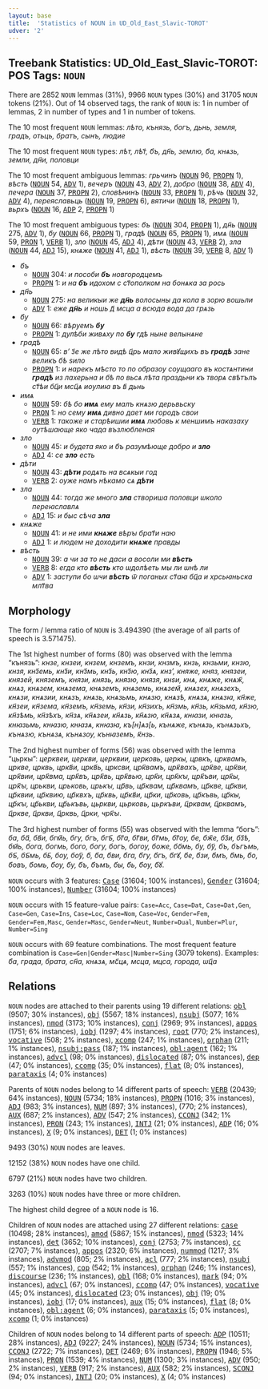 ```yaml
---
layout: base
title:  'Statistics of NOUN in UD_Old_East_Slavic-TOROT'
udver: '2'
---
```


## Treebank Statistics: UD_Old_East_Slavic-TOROT: POS Tags: `NOUN`

There are 2852 `NOUN` lemmas (31%), 9966 `NOUN` types (30%) and 31705 `NOUN` tokens (21%).
Out of 14 observed tags, the rank of `NOUN` is: 1 in number of lemmas, 2 in number of types and 1 in number of tokens.

The 10 most frequent `NOUN` lemmas: <em>лѣто, кънязь, богъ, дьнь, земля, градъ, отьць, братъ, сынъ, людие</em>

The 10 most frequent `NOUN` types:  <em>лѣт, лѣт҃, б҃ъ, дн҃ь, землю, б҃а, кнѧзь, земли, дн҃и, половци</em>

The 10 most frequent ambiguous lemmas: <em>грьчинъ</em> (<tt><a href="orv_torot-pos-NOUN.html">NOUN</a></tt> 96, <tt><a href="orv_torot-pos-PROPN.html">PROPN</a></tt> 1), <em>вѣсть</em> (<tt><a href="orv_torot-pos-NOUN.html">NOUN</a></tt> 54, <tt><a href="orv_torot-pos-ADV.html">ADV</a></tt> 1), <em>вечеръ</em> (<tt><a href="orv_torot-pos-NOUN.html">NOUN</a></tt> 43, <tt><a href="orv_torot-pos-ADV.html">ADV</a></tt> 2), <em>добро</em> (<tt><a href="orv_torot-pos-NOUN.html">NOUN</a></tt> 38, <tt><a href="orv_torot-pos-ADV.html">ADV</a></tt> 4), <em>печера</em> (<tt><a href="orv_torot-pos-NOUN.html">NOUN</a></tt> 37, <tt><a href="orv_torot-pos-PROPN.html">PROPN</a></tt> 2), <em>словѣнинъ</em> (<tt><a href="orv_torot-pos-NOUN.html">NOUN</a></tt> 33, <tt><a href="orv_torot-pos-PROPN.html">PROPN</a></tt> 1), <em>рѣчь</em> (<tt><a href="orv_torot-pos-NOUN.html">NOUN</a></tt> 32, <tt><a href="orv_torot-pos-ADV.html">ADV</a></tt> 4), <em>переяславьць</em> (<tt><a href="orv_torot-pos-NOUN.html">NOUN</a></tt> 19, <tt><a href="orv_torot-pos-PROPN.html">PROPN</a></tt> 6), <em>вятичи</em> (<tt><a href="orv_torot-pos-NOUN.html">NOUN</a></tt> 18, <tt><a href="orv_torot-pos-PROPN.html">PROPN</a></tt> 1), <em>вьрхъ</em> (<tt><a href="orv_torot-pos-NOUN.html">NOUN</a></tt> 16, <tt><a href="orv_torot-pos-ADP.html">ADP</a></tt> 2, <tt><a href="orv_torot-pos-PROPN.html">PROPN</a></tt> 1)

The 10 most frequent ambiguous types:  <em>б҃ъ</em> (<tt><a href="orv_torot-pos-NOUN.html">NOUN</a></tt> 304, <tt><a href="orv_torot-pos-PROPN.html">PROPN</a></tt> 1), <em>дн҃ь</em> (<tt><a href="orv_torot-pos-NOUN.html">NOUN</a></tt> 275, <tt><a href="orv_torot-pos-ADV.html">ADV</a></tt> 1), <em>б҃у</em> (<tt><a href="orv_torot-pos-NOUN.html">NOUN</a></tt> 66, <tt><a href="orv_torot-pos-PROPN.html">PROPN</a></tt> 1), <em>градѣ</em> (<tt><a href="orv_torot-pos-NOUN.html">NOUN</a></tt> 65, <tt><a href="orv_torot-pos-PROPN.html">PROPN</a></tt> 1), <em>имѧ</em> (<tt><a href="orv_torot-pos-NOUN.html">NOUN</a></tt> 59, <tt><a href="orv_torot-pos-PRON.html">PRON</a></tt> 1, <tt><a href="orv_torot-pos-VERB.html">VERB</a></tt> 1), <em>зло</em> (<tt><a href="orv_torot-pos-NOUN.html">NOUN</a></tt> 45, <tt><a href="orv_torot-pos-ADJ.html">ADJ</a></tt> 4), <em>дѣти</em> (<tt><a href="orv_torot-pos-NOUN.html">NOUN</a></tt> 43, <tt><a href="orv_torot-pos-VERB.html">VERB</a></tt> 2), <em>зла</em> (<tt><a href="orv_torot-pos-NOUN.html">NOUN</a></tt> 44, <tt><a href="orv_torot-pos-ADJ.html">ADJ</a></tt> 15), <em>кнѧже</em> (<tt><a href="orv_torot-pos-NOUN.html">NOUN</a></tt> 41, <tt><a href="orv_torot-pos-ADJ.html">ADJ</a></tt> 1), <em>вѣсть</em> (<tt><a href="orv_torot-pos-NOUN.html">NOUN</a></tt> 39, <tt><a href="orv_torot-pos-VERB.html">VERB</a></tt> 8, <tt><a href="orv_torot-pos-ADV.html">ADV</a></tt> 1)


* <em>б҃ъ</em>
  * <tt><a href="orv_torot-pos-NOUN.html">NOUN</a></tt> 304: <em>и пособи <b>б҃ъ</b> новгородцемъ</em>
  * <tt><a href="orv_torot-pos-PROPN.html">PROPN</a></tt> 1: <em>и на <b>б҃ъ</b> идохом с ст҃ополком на бонѧка за рось</em>
* <em>дн҃ь</em>
  * <tt><a href="orv_torot-pos-NOUN.html">NOUN</a></tt> 275: <em>на великыи же <b>дн҃ь</b> волосыны да кола в зорю вошьли</em>
  * <tt><a href="orv_torot-pos-ADV.html">ADV</a></tt> 1: <em>еже <b>дн҃ь</b> и ношь д҃ мсца а всюда вода да грѧзь</em>
* <em>б҃у</em>
  * <tt><a href="orv_torot-pos-NOUN.html">NOUN</a></tt> 66: <em>вѣруемъ <b>б҃у</b></em>
  * <tt><a href="orv_torot-pos-PROPN.html">PROPN</a></tt> 1: <em>дулѣби живѧху по <b>б҃у</b> гдѣ ныне велынѧне</em>
* <em>градѣ</em>
  * <tt><a href="orv_torot-pos-NOUN.html">NOUN</a></tt> 65: <em>вʼ з҃е же лѣто видѣ ц҃рь мало живꙋщихъ въ <b>градѣ</b> зане великъ бѣ ѕило</em>
  * <tt><a href="orv_torot-pos-PROPN.html">PROPN</a></tt> 1: <em>и нарекъ мѣсто то по образѹ сѹщааго въ костѧнтини <b>градѣ</b> из лахерьна и бѣ по вьсѧ лѣта праздьни къ творѧ свѣтълъ ст҃ѣи бц҃и мсц҃ѧ иѹлиꙗ въ в҃ дьнь</em>
* <em>имѧ</em>
  * <tt><a href="orv_torot-pos-NOUN.html">NOUN</a></tt> 59: <em>бѣ бо <b>имѧ</b> ему малъ кнѧзю дерьвьску</em>
  * <tt><a href="orv_torot-pos-PRON.html">PRON</a></tt> 1: <em>но сему <b>имѧ</b> дивно дает ми городъ свои</em>
  * <tt><a href="orv_torot-pos-VERB.html">VERB</a></tt> 1: <em>такоже и старѣишии <b>имѧ</b> любовь к меншимъ наказаху оутѣшающе яко чада възлюбленая</em>
* <em>зло</em>
  * <tt><a href="orv_torot-pos-NOUN.html">NOUN</a></tt> 45: <em>и будета яко и б҃ъ разумѣюще добро и <b>зло</b></em>
  * <tt><a href="orv_torot-pos-ADJ.html">ADJ</a></tt> 4: <em>се <b>зло</b> есть</em>
* <em>дѣти</em>
  * <tt><a href="orv_torot-pos-NOUN.html">NOUN</a></tt> 43: <em><b>дѣти</b> родѧть на всѧкыи год</em>
  * <tt><a href="orv_torot-pos-VERB.html">VERB</a></tt> 2: <em>оуже намъ нѣкамо сѧ <b>дѣти</b></em>
* <em>зла</em>
  * <tt><a href="orv_torot-pos-NOUN.html">NOUN</a></tt> 44: <em>тогда же много <b>зла</b> створиша половци ѡколо переꙗславлѧ</em>
  * <tt><a href="orv_torot-pos-ADJ.html">ADJ</a></tt> 15: <em>и быс сѣча <b>зла</b></em>
* <em>кнѧже</em>
  * <tt><a href="orv_torot-pos-NOUN.html">NOUN</a></tt> 41: <em>и не ими <b>кнѧже</b> вѣрꙑ брат҃и наю</em>
  * <tt><a href="orv_torot-pos-ADJ.html">ADJ</a></tt> 1: <em>и людем не доходити <b>кнѧже</b> правды</em>
* <em>вѣсть</em>
  * <tt><a href="orv_torot-pos-NOUN.html">NOUN</a></tt> 39: <em>а чи за то не даси а восоли ми <b>вѣсть</b></em>
  * <tt><a href="orv_torot-pos-VERB.html">VERB</a></tt> 8: <em>егда кто <b>вѣсть</b> кто ѡдолѣеть мы ли ѡнѣ ли</em>
  * <tt><a href="orv_torot-pos-ADV.html">ADV</a></tt> 1: <em>заступи бо ѡчи <b>вѣсть</b> ѿ поганых ст҃аꙗ бц҃а и хрсьꙗньска млт҃ва</em>

## Morphology

The form / lemma ratio of `NOUN` is 3.494390 (the average of all parts of speech is 3.571475).

The 1st highest number of forms (80) was observed with the lemma “кънязь”: <em>кнзе, кнзеи, кнзем, кнземъ, кнзи, кнзмъ, кнзь, кнзьми, кнзю, кнзя, кнз҃емь, кнз҃и, кнз҃мь, кнз҃ь, кнз҃ю, кнз҃ѧ, кнз’, княже, княз, князеи, князей, княземъ, князи, князь, князю, князя, кнѕи, кнѧ, кнѧже, кнѧж҃, кнѧз, кнѧзем, кнѧзема, кнѧземъ, кнѧземь, кнѧзем҃, кнѧзех, кнѧзехъ, кнѧзи, кнѧзии, кнѧзъ, кнѧзь, кнѧзьмь, кнѧзю, кнѧзѣ, кнѧзѧ, кнѧзꙗ, кн҃же, кн҃зеи, кн҃зема, кн҃земъ, кн҃земь, кн҃зи, кн҃зихъ, кн҃змь, кн҃зь, кн҃зьма, кн҃зю, кн҃зѣмь, кн҃зѣхъ, кн҃зѧ, кн҃ѧзеи, кн҃ѧзь, кн҃ѧзю, кн҃ѧзѧ, кнꙗзи, кнꙗзь, кнꙗзьмь, кнꙗзю, кнꙗзѧ, кнꙗзꙗ, къ[н]ѧз[ь, кънѧже, кънѧзь, кънѧзьхъ, кънѧзю, кънѧзѧ, кънѧзѹ, кънꙗземъ, к҃нзь</em>.

The 2nd highest number of forms (56) was observed with the lemma “цьркы”: <em>церквеи, церкви, церквии, церковь, церкы, црвкъ, црквамъ, цркве, црквь, цркв҃и, цркв҃ь, црксви, црк҃вамъ, црк҃вахъ, црк҃ве, црк҃ви, црк҃вии, црк҃вма, црк҃въ, црк҃вь, црк҃вью, црк҃и, црк҃кꙑ, црк҃ъви, црк҃ы, црк҃ꙑ, црькви, црьковь, црькꙑ, цр҃вь, цр҃квам, цр҃квамъ, цр҃кве, цр҃кви, цр҃квии, цр҃квию, цр҃квхъ, цр҃квь, цр҃кв҃и, цр҃ки, цр҃ковь, цр҃къвь, цр҃кы, цр҃кꙑ, цр҃ькви, цр҃ькъвь, цьркви, цьрковь, цьркъви, ц҃рквам, ц҃рквамъ, ц҃ркве, ц҃ркви, ц҃рквь, ц҃рки, чрк҃ꙑ</em>.

The 3rd highest number of forms (55) was observed with the lemma “богъ”: <em>ба, ба҃, бв҃и, бгм҃ь, бгу, бгъ, бгъ҃, бг҃а, бг҃ви, бг҃мь, бг҃ѹ, бе, бж҃е, бз҃и, бз҃ѣ, бм҃ь, бога, богмь, бого, богу, богъ, богѹ, боже, бо҃мь, бу, бу҃, бъ, бъгъмь, бъ҃, бъ҃мь, бь҃, бѹ, бѹ҃, б҃, б҃а, б҃ви, б҃га, б҃гу, б҃гъ, б҃гꙋ, б҃е, б҃зи, б҃мъ, б҃мь, б҃о, б҃овъ, б҃омь, б҃оу, б҃у, б҃ъ, б҃ъмъ, б҃ы, б҃ь, б҃ѹ, б҃ꙋ</em>.

`NOUN` occurs with 3 features: <tt><a href="orv_torot-feat-Case.html">Case</a></tt> (31604; 100% instances), <tt><a href="orv_torot-feat-Gender.html">Gender</a></tt> (31604; 100% instances), <tt><a href="orv_torot-feat-Number.html">Number</a></tt> (31604; 100% instances)

`NOUN` occurs with 15 feature-value pairs: `Case=Acc`, `Case=Dat`, `Case=Dat,Gen`, `Case=Gen`, `Case=Ins`, `Case=Loc`, `Case=Nom`, `Case=Voc`, `Gender=Fem`, `Gender=Fem,Masc`, `Gender=Masc`, `Gender=Neut`, `Number=Dual`, `Number=Plur`, `Number=Sing`

`NOUN` occurs with 69 feature combinations.
The most frequent feature combination is `Case=Gen|Gender=Masc|Number=Sing` (3079 tokens).
Examples: <em>б҃а, града, брата, сн҃а, кнѧзѧ, мс҃цѧ, мсца, мцса, города, ѡц҃а</em>


## Relations

`NOUN` nodes are attached to their parents using 19 different relations: <tt><a href="orv_torot-dep-obl.html">obl</a></tt> (9507; 30% instances), <tt><a href="orv_torot-dep-obj.html">obj</a></tt> (5567; 18% instances), <tt><a href="orv_torot-dep-nsubj.html">nsubj</a></tt> (5077; 16% instances), <tt><a href="orv_torot-dep-nmod.html">nmod</a></tt> (3173; 10% instances), <tt><a href="orv_torot-dep-conj.html">conj</a></tt> (2969; 9% instances), <tt><a href="orv_torot-dep-appos.html">appos</a></tt> (1751; 6% instances), <tt><a href="orv_torot-dep-iobj.html">iobj</a></tt> (1297; 4% instances), <tt><a href="orv_torot-dep-root.html">root</a></tt> (770; 2% instances), <tt><a href="orv_torot-dep-vocative.html">vocative</a></tt> (508; 2% instances), <tt><a href="orv_torot-dep-xcomp.html">xcomp</a></tt> (247; 1% instances), <tt><a href="orv_torot-dep-orphan.html">orphan</a></tt> (211; 1% instances), <tt><a href="orv_torot-dep-nsubj-pass.html">nsubj:pass</a></tt> (187; 1% instances), <tt><a href="orv_torot-dep-obl-agent.html">obl:agent</a></tt> (162; 1% instances), <tt><a href="orv_torot-dep-advcl.html">advcl</a></tt> (98; 0% instances), <tt><a href="orv_torot-dep-dislocated.html">dislocated</a></tt> (87; 0% instances), <tt><a href="orv_torot-dep-dep.html">dep</a></tt> (47; 0% instances), <tt><a href="orv_torot-dep-ccomp.html">ccomp</a></tt> (35; 0% instances), <tt><a href="orv_torot-dep-flat.html">flat</a></tt> (8; 0% instances), <tt><a href="orv_torot-dep-parataxis.html">parataxis</a></tt> (4; 0% instances)

Parents of `NOUN` nodes belong to 14 different parts of speech: <tt><a href="orv_torot-pos-VERB.html">VERB</a></tt> (20439; 64% instances), <tt><a href="orv_torot-pos-NOUN.html">NOUN</a></tt> (5734; 18% instances), <tt><a href="orv_torot-pos-PROPN.html">PROPN</a></tt> (1016; 3% instances), <tt><a href="orv_torot-pos-ADJ.html">ADJ</a></tt> (983; 3% instances), <tt><a href="orv_torot-pos-NUM.html">NUM</a></tt> (897; 3% instances),  (770; 2% instances), <tt><a href="orv_torot-pos-AUX.html">AUX</a></tt> (687; 2% instances), <tt><a href="orv_torot-pos-ADV.html">ADV</a></tt> (547; 2% instances), <tt><a href="orv_torot-pos-CCONJ.html">CCONJ</a></tt> (342; 1% instances), <tt><a href="orv_torot-pos-PRON.html">PRON</a></tt> (243; 1% instances), <tt><a href="orv_torot-pos-INTJ.html">INTJ</a></tt> (21; 0% instances), <tt><a href="orv_torot-pos-ADP.html">ADP</a></tt> (16; 0% instances), <tt><a href="orv_torot-pos-X.html">X</a></tt> (9; 0% instances), <tt><a href="orv_torot-pos-DET.html">DET</a></tt> (1; 0% instances)

9493 (30%) `NOUN` nodes are leaves.

12152 (38%) `NOUN` nodes have one child.

6797 (21%) `NOUN` nodes have two children.

3263 (10%) `NOUN` nodes have three or more children.

The highest child degree of a `NOUN` node is 16.

Children of `NOUN` nodes are attached using 27 different relations: <tt><a href="orv_torot-dep-case.html">case</a></tt> (10498; 28% instances), <tt><a href="orv_torot-dep-amod.html">amod</a></tt> (5867; 15% instances), <tt><a href="orv_torot-dep-nmod.html">nmod</a></tt> (5323; 14% instances), <tt><a href="orv_torot-dep-det.html">det</a></tt> (3652; 10% instances), <tt><a href="orv_torot-dep-conj.html">conj</a></tt> (2753; 7% instances), <tt><a href="orv_torot-dep-cc.html">cc</a></tt> (2707; 7% instances), <tt><a href="orv_torot-dep-appos.html">appos</a></tt> (2320; 6% instances), <tt><a href="orv_torot-dep-nummod.html">nummod</a></tt> (1217; 3% instances), <tt><a href="orv_torot-dep-advmod.html">advmod</a></tt> (805; 2% instances), <tt><a href="orv_torot-dep-acl.html">acl</a></tt> (777; 2% instances), <tt><a href="orv_torot-dep-nsubj.html">nsubj</a></tt> (557; 1% instances), <tt><a href="orv_torot-dep-cop.html">cop</a></tt> (542; 1% instances), <tt><a href="orv_torot-dep-orphan.html">orphan</a></tt> (246; 1% instances), <tt><a href="orv_torot-dep-discourse.html">discourse</a></tt> (236; 1% instances), <tt><a href="orv_torot-dep-obl.html">obl</a></tt> (168; 0% instances), <tt><a href="orv_torot-dep-mark.html">mark</a></tt> (94; 0% instances), <tt><a href="orv_torot-dep-advcl.html">advcl</a></tt> (67; 0% instances), <tt><a href="orv_torot-dep-ccomp.html">ccomp</a></tt> (47; 0% instances), <tt><a href="orv_torot-dep-vocative.html">vocative</a></tt> (45; 0% instances), <tt><a href="orv_torot-dep-dislocated.html">dislocated</a></tt> (23; 0% instances), <tt><a href="orv_torot-dep-obj.html">obj</a></tt> (19; 0% instances), <tt><a href="orv_torot-dep-iobj.html">iobj</a></tt> (17; 0% instances), <tt><a href="orv_torot-dep-aux.html">aux</a></tt> (15; 0% instances), <tt><a href="orv_torot-dep-flat.html">flat</a></tt> (8; 0% instances), <tt><a href="orv_torot-dep-obl-agent.html">obl:agent</a></tt> (6; 0% instances), <tt><a href="orv_torot-dep-parataxis.html">parataxis</a></tt> (5; 0% instances), <tt><a href="orv_torot-dep-xcomp.html">xcomp</a></tt> (1; 0% instances)

Children of `NOUN` nodes belong to 14 different parts of speech: <tt><a href="orv_torot-pos-ADP.html">ADP</a></tt> (10511; 28% instances), <tt><a href="orv_torot-pos-ADJ.html">ADJ</a></tt> (9227; 24% instances), <tt><a href="orv_torot-pos-NOUN.html">NOUN</a></tt> (5734; 15% instances), <tt><a href="orv_torot-pos-CCONJ.html">CCONJ</a></tt> (2722; 7% instances), <tt><a href="orv_torot-pos-DET.html">DET</a></tt> (2469; 6% instances), <tt><a href="orv_torot-pos-PROPN.html">PROPN</a></tt> (1946; 5% instances), <tt><a href="orv_torot-pos-PRON.html">PRON</a></tt> (1539; 4% instances), <tt><a href="orv_torot-pos-NUM.html">NUM</a></tt> (1300; 3% instances), <tt><a href="orv_torot-pos-ADV.html">ADV</a></tt> (950; 2% instances), <tt><a href="orv_torot-pos-VERB.html">VERB</a></tt> (917; 2% instances), <tt><a href="orv_torot-pos-AUX.html">AUX</a></tt> (582; 2% instances), <tt><a href="orv_torot-pos-SCONJ.html">SCONJ</a></tt> (94; 0% instances), <tt><a href="orv_torot-pos-INTJ.html">INTJ</a></tt> (20; 0% instances), <tt><a href="orv_torot-pos-X.html">X</a></tt> (4; 0% instances)

